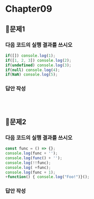 # Chapter09
## 📌문제1
### 다음 코드의 실행 결과를 쓰시오
```js
if([]) console.log(1);
if([1, 2, 3]) console.log(2);
if(undefined) console.log(3);
if(null) console.log(4);
if(NaN) console.log(5);
```
### 답안 작성
```
```

<br>

## 📌문제2
### 다음 코드의 실행 결과를 쓰시오
```js
const func = () => {};
console.log(func + '');
console.log(func() + '');
console.log(!!func);
console.log( +func);
console.log(func + 1);
+function() { console.log("Foo!")}();
```
### 답안 작성
```
```

<br>
